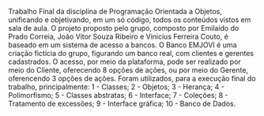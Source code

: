 Trabalho Final da disciplina de Programação Orientada a Objetos, unificando e objetivando, em um só código, todos os conteúdos vistos em sala de aula.
O projeto proposto pelo grupo, composto por Emilaido do Prado Correia, João Vitor Souza Ribeiro e Vinicius Ferreira Couto, é baseado em um sistema de acesso a bancos. 
O Banco EMJOVI é uma criação fictícia do grupo, figurando um banco real, com  clientes e gerentes cadastrados. O acesso, por meio da plataforma, pode ser realizado por meio do Cliente, oferecendo 8 opções de ações, ou por meio do Gerente, oferencendo 3 opções de ações. 
Foram utilizados, para a execução final do trabalho, principalmente:
  1 - Classes;
  2 - Objetos;
  3 - Herança;
  4 - Polimorfismo;
  5 - Classes abstratas;
  6 - Interface;
  7 - Coleções;
  8 - Tratamento de excessões;
  9 - Interface gráfica;
  10 - Banco de Dados.
